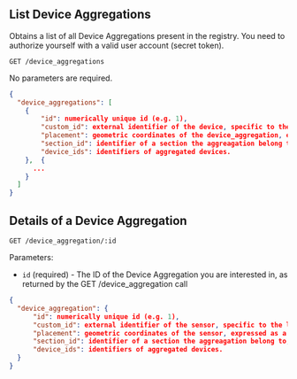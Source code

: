## List Device Aggregations

Obtains a list of all Device Aggregations present in the registry. You need to authorize yourself with a valid user account (secret token).

```
GET /device_aggregations
```
No parameters are required.

```json
{
  "device_aggregations": [
    {
        "id": numerically unique id (e.g. 1),
        "custom_id": external identifier of the device, specific to the levee installation setup,
        "placement": geometric coordinates of the device_aggregation, expressed as a GeoJSON data structure,
        "section_id": identifier of a section the aggreagation belong to,
        "device_ids": identifiers of aggregated devices.
    },  {
      ...
    }
  ]
}
```

## Details of a Device Aggregation

```
GET /device_aggregation/:id
```

Parameters:

+ `id` (required) - The ID of the Device Aggregation you are interested in, as returned by the GET /device_aggregation call

```json
{
  "device_aggregation": {
      "id": numerically unique id (e.g. 1),
      "custom_id": external identifier of the sensor, specific to the levee installation setup,
      "placement": geometric coordinates of the sensor, expressed as a GeoJSON data structure,
      "section_id": identifier of a section the aggreagation belong to,
      "device_ids": identifiers of aggregated devices.
  }
}
```

